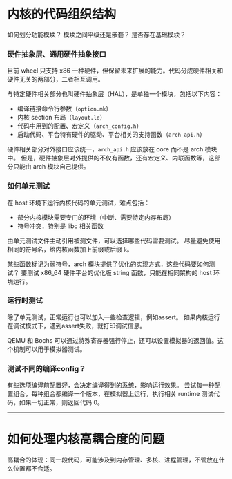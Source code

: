 # 内核的代码组织结构

如何划分功能模块？
模块之间平级还是嵌套？
是否存在基础模块？

### 硬件抽象层、通用硬件抽象接口

目前 wheel 只支持 x86 一种硬件，但保留未来扩展的能力。代码分成硬件相关和硬件无关的两部分，二者相互调用。

与特定硬件相关部分也叫硬件抽象层（HAL），是单独一个模块，包括以下内容：
- 编译链接命令行参数（`option.mk`）
- 内核 section 布局（`layout.ld`）
- 代码中用到的配置、宏定义（`arch_config.h`）
- 启动代码、平台特有硬件的驱动、平台相关的支持函数（`arch_api.h`）

硬件相关部分对外接口应该统一，`arch_api.h` 应该放在 core 而不是 arch 模块中。
但是，硬件抽象层对外提供的不仅有函数，还有宏定义、内联函数等，这部分只能由 arch 模块自己提供。

### 如何单元测试

在 host 环境下运行内核代码的单元测试，难点包括：
- 部分内核模块需要专门的环境（中断、需要特定内存布局）
- 符号冲突，特别是 libc 相关函数

由单元测试文件主动引用被测文件，可以选择哪些代码需要测试。
尽量避免使用相同的符号名，给内核函数加上前缀或后缀 `k`。

某些函数标记为弱符号，arch 模块提供了优化的实现方式，这些代码要如何测试？
要测试 x86_64 硬件平台的优化版 string 函数，只能在相同架构的 host 环境运行。

### 运行时测试

除了单元测试，正常运行也可以加入一些检查逻辑，例如assert。
如果内核运行在调试模式下，遇到assert失败，就打印调试信息。

QEMU 和 Bochs 可以通过特殊寄存器强行停止，还可以设置模拟器的返回值。这个机制可以用于模拟器测试。

### 测试不同的编译config？

有些选项编译前配置好，会决定编译得到的系统，影响运行效果。
尝试每一种配置组合，每种组合都编译一个版本，在模拟器上运行，执行相关 runtime 测试代码，如果一切正常，则返回代码 0。

---

# 如何处理内核高耦合度的问题

高耦合的体现：同一段代码，可能涉及到内存管理、多核、进程管理，不管放在什么位置都不合适。
